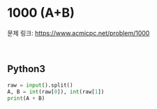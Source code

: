 # 1000 (A+B)

문제 링크: <https://www.acmicpc.net/problem/1000>

<br>

## Python3

```python
raw = input().split()
A, B = int(raw[0]), int(raw[1])
print(A + B)
```
